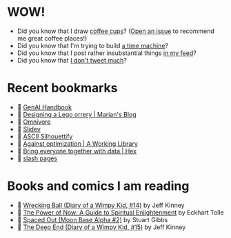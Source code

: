 # WOW!

- Did you know that I draw [coffee cups](https://papercups.mamuso.net/)? ([Open an issue](https://github.com/mamuso/papercups/issues) to recommend me great coffee places!)
- Did you know that I'm trying to build [a time machine](https://github.com/mamuso/fluxcapacitor)?
- Did you know that I post rather insubstantial things [in my feed](https://feed.mamuso.net/)?
- Did you know that [I don't tweet much](https://twitter.com/mamuso)?

# Recent bookmarks

- 👀 [GenAI Handbook](https://genai-handbook.github.io/)
- 👀 [Designing a Lego orrery | Marian's Blog](https://marian42.de/article/orrery/)
- 👀 [Omnivore](https://omnivore.app/)
- 👀 [Slidev](https://sli.dev/)
- 👀 [ASCII Silhouettify](https://meatfighter.com/ascii-silhouettify/)
- 👀 [Against optimization | A Working Library](https://aworkinglibrary.com/writing/against-optimization)
- 👀 [Bring everyone together with data | Hex](https://hex.tech/)
- 👀 [slash pages](https://slashpages.net/)


# Books and comics I am reading

- 📘 [Wrecking Ball (Diary of a Wimpy Kid, #14)](https://www.goodreads.com/book/show/44091234) by Jeff Kinney
- 📘 [The Power of Now: A Guide to Spiritual Enlightenment](https://www.goodreads.com/book/show/6512869) by Eckhart Tolle
- 📘 [Spaced Out (Moon Base Alpha #2)](https://www.goodreads.com/book/show/26022750) by Stuart Gibbs
- 📘 [The Deep End (Diary of a Wimpy Kid, #15)](https://www.goodreads.com/book/show/51468119) by Jeff Kinney

